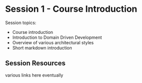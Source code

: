 # Session 1 - Course Introduction

Session topics:
* Course introduction
* Introduction to Domain Driven Development
* Overview of various architectural styles
* Short markdown introduction


## Session Resources
various links here eventually